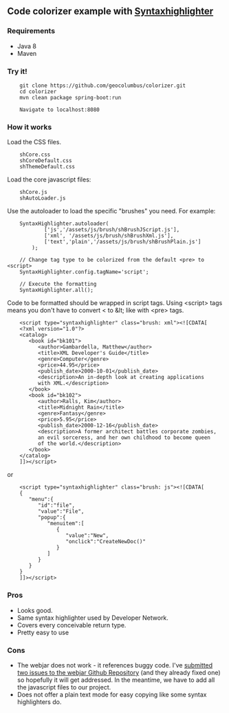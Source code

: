 ## Code colorizer example with [Syntaxhighlighter](http://alexgorbatchev.com/SyntaxHighlighter/)

### Requirements

* Java 8
* Maven

### Try it!

        git clone https://github.com/geocolumbus/colorizer.git
        cd colorizer
        mvn clean package spring-boot:run

        Navigate to localhost:8080

### How it works

Load the CSS files.

        shCore.css
        shCoreDefault.css
        shThemeDefault.css
        
Load the core javascript files:

        shCore.js
        shAutoLoader.js

Use the autoloader to load the specific "brushes" you need. For example:

        SyntaxHighlighter.autoloader(
                ['js','/assets/js/brush/shBrushJScript.js'],
                ['xml', '/assets/js/brush/shBrushXml.js'],
                ['text','plain','/assets/js/brush/shBrushPlain.js']
            );
        
        // Change tag type to be colorized from the default <pre> to <script>
        SyntaxHighlighter.config.tagName='script';
        
        // Execute the formatting
        SyntaxHighlighter.all();
       

Code to be formatted should be wrapped in script tags. Using &lt;script&gt; tags means you don't have to convert < to &amp;lt; like with &lt;pre&gt; tags.

        <script type="syntaxhighlighter" class="brush: xml"><![CDATA[
        <?xml version="1.0"?>
        <catalog>
           <book id="bk101">
              <author>Gambardella, Matthew</author>
              <title>XML Developer's Guide</title>
              <genre>Computer</genre>
              <price>44.95</price>
              <publish_date>2000-10-01</publish_date>
              <description>An in-depth look at creating applications 
              with XML.</description>
           </book>
           <book id="bk102">
              <author>Ralls, Kim</author>
              <title>Midnight Rain</title>
              <genre>Fantasy</genre>
              <price>5.95</price>
              <publish_date>2000-12-16</publish_date>
              <description>A former architect battles corporate zombies, 
              an evil sorceress, and her own childhood to become queen 
              of the world.</description>
           </book>
        </catalog>
        ]]></script>
        
or

        <script type="syntaxhighlighter" class="brush: js"><![CDATA[
        {  
           "menu":{  
              "id":"file",
              "value":"File",
              "popup":{  
                 "menuitem":[  
                    {  
                       "value":"New",
                       "onclick":"CreateNewDoc()"
                    }
                 ]
              }
           }
        }
        ]]></script>

### Pros

* Looks good.
* Same syntax highlighter used by Developer Network.
* Covers every conceivable return type.
* Pretty easy to use

### Cons

* The webjar does not work - it references buggy code. I've [submitted two issues to the webjar Github Repository](https://github.com/webjars/syntaxhighlighter/issues) (and they already fixed one) so hopefully it will get addressed. In the meantime, we have to add all the javascript files to our project.
* Does not offer a plain text mode for easy copying like some syntax highlighters do.

